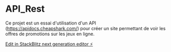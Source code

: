 # API_Rest

Ce projet est un essai d'utilisation d'un API (https://apidocs.cheapshark.com/) pour créer un site permettant de voir les offres de promotions sur les jeux en ligne.

[Edit in StackBlitz next generation editor ⚡️](https://stackblitz.com/~/github.com/Yuliscqua/API_Rest)
